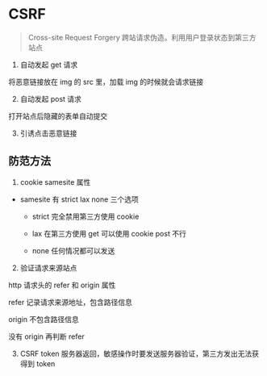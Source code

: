 # CSRF

> Cross-site Request Forgery 跨站请求伪造。利用用户登录状态到第三方站点

1. 自动发起 get 请求

将恶意链接放在 img 的 src 里，加载 img 的时候就会请求链接

2. 自动发起 post 请求

打开站点后隐藏的表单自动提交

3. 引诱点击恶意链接

## 防范方法

1. cookie samesite 属性

- samesite 有 strict lax none 三个选项

  - strict 完全禁用第三方使用 cookie

  - lax 在第三方使用 get 可以使用 cookie post 不行

  - none 任何情况都可以发送

2. 验证请求来源站点

http 请求头的 refer 和 origin 属性

refer 记录请求来源地址，包含路径信息

origin 不包含路径信息

没有 origin 再判断 refer

3. CSRF token 服务器返回，敏感操作时要发送服务器验证，第三方发出无法获得到 token
